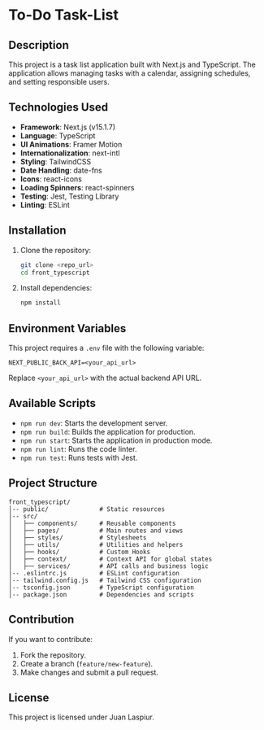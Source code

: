 # To-Do Task-List

## Description

This project is a task list application built with Next.js and TypeScript. The application allows managing tasks with a calendar, assigning schedules, and setting responsible users.

## Technologies Used

- **Framework**: Next.js (v15.1.7)
- **Language**: TypeScript
- **UI Animations**: Framer Motion
- **Internationalization**: next-intl
- **Styling**: TailwindCSS
- **Date Handling**: date-fns
- **Icons**: react-icons
- **Loading Spinners**: react-spinners
- **Testing**: Jest, Testing Library
- **Linting**: ESLint

## Installation

1. Clone the repository:
   ```sh
   git clone <repo_url>
   cd front_typescript
   ```
2. Install dependencies:
   ```sh
   npm install
   ```

## Environment Variables

This project requires a `.env` file with the following variable:

```
NEXT_PUBLIC_BACK_API=<your_api_url>
```

Replace `<your_api_url>` with the actual backend API URL.

## Available Scripts

- `npm run dev`: Starts the development server.
- `npm run build`: Builds the application for production.
- `npm run start`: Starts the application in production mode.
- `npm run lint`: Runs the code linter.
- `npm run test`: Runs tests with Jest.

## Project Structure

```
front_typescript/
│-- public/              # Static resources
│-- src/
│   ├── components/      # Reusable components
│   ├── pages/           # Main routes and views
│   ├── styles/          # Stylesheets
│   ├── utils/           # Utilities and helpers
│   ├── hooks/           # Custom Hooks
│   ├── context/         # Context API for global states
│   ├── services/        # API calls and business logic
│-- .eslintrc.js         # ESLint configuration
│-- tailwind.config.js   # Tailwind CSS configuration
│-- tsconfig.json        # TypeScript configuration
│-- package.json         # Dependencies and scripts
```

## Contribution

If you want to contribute:
1. Fork the repository.
2. Create a branch (`feature/new-feature`).
3. Make changes and submit a pull request.

## License
This project is licensed under Juan Laspiur.





